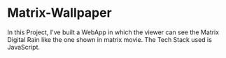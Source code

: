 # Matrix-Wallpaper
In this Project, I've built a WebApp in which the viewer can see the Matrix Digital Rain like the one shown in matrix movie. The Tech Stack used is JavaScript.
